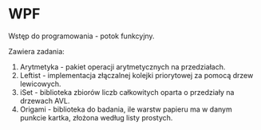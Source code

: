 # WPF
Wstęp do programowania - potok funkcyjny.

Zawiera zadania:
1. Arytmetyka - pakiet operacji arytmetycznych na przedziałach.
2. Leftist - implementacja złączalnej kolejki priorytowej za pomocą drzew lewicowych.
3. iSet - biblioteka zbiorów liczb całkowitych oparta o przedziały na drzewach AVL.
4. Origami - biblioteka do badania, ile warstw papieru ma w danym punkcie kartka, złożona według listy prostych.
